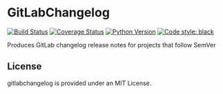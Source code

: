 # GitLabChangelog
[![Build Status](https://travis-ci.org/invenia/gitlabchangelog.svg?branch=master)](https://travis-ci.org/invenia/gitlabchangelog?branch=master)
[![Coverage Status](https://coveralls.io/repos/github/invenia/gitlabchangelog/badge.svg?branch=master)](https://coveralls.io/github/invenia/gitlabchangelog)
[![Python Version](https://img.shields.io/badge/python-3.7%20%7C%203.8-blue.svg)](https://www.python.org/)
[![Code style: black](https://img.shields.io/badge/code%20style-black-000000.svg)](https://github.com/ambv/black)

Produces GitLab changelog release notes for projects that follow SemVer
## License

gitlabchangelog is provided under an MIT License.
